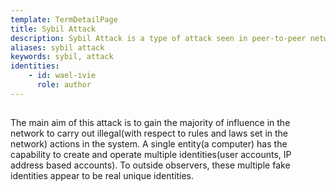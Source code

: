 ```yaml
---
template: TermDetailPage
title: Sybil Attack
description: Sybil Attack is a type of attack seen in peer-to-peer networks in which a node in the network operates multiple identities actively at the same time and undermines the authority/power in reputation systems.
aliases: sybil attack
keywords: sybil, attack
identities: 
    - id: wael-ivie
      role: author
---
```

##

The main aim of this attack is to gain the majority of influence in the network to carry out illegal(with respect to rules and laws set in the network) actions in the system. A single entity(a computer) has the capability to create and operate multiple identities(user accounts, IP address based accounts). To outside observers, these multiple fake identities appear to be real unique identities.